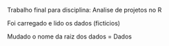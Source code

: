 Trabalho final para disciplina: Analise de projetos no R

Foi carregado e lido os dados (ficticios)

Mudado o nome da raiz dos dados = Dados
